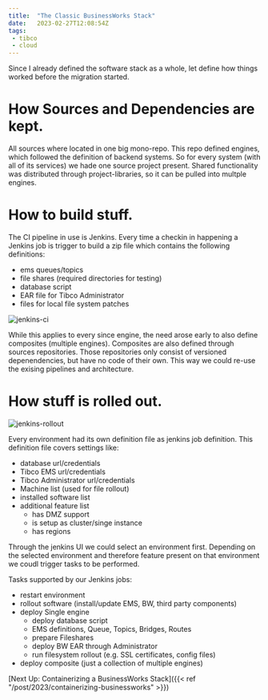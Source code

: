 ```yaml
---
title:  "The Classic BusinessWorks Stack"
date:   2023-02-27T12:08:54Z
tags:
 - tibco
 - cloud
---
```

Since I already defined the software stack as a whole, let define how things worked before the migration started.

# How Sources and Dependencies are kept.

All sources where located in one big mono-repo.
This repo defined engines, which followed the definition of backend systems.
So for every system (with all of its services) we hade one source project present.
Shared functionality was distributed through project-libraries, so it can be pulled into multple engines.

# How to build stuff.

The CI pipeline in use is Jenkins. Every time a checkin in happening a Jenkins job is trigger to build a zip file which contains the following definitions:
- ems queues/topics
- file shares (required directories for testing)
- database script
- EAR file for Tibco Administrator
- files for local file system patches

![jenkins-ci](/assets/2023/jenkins-ci.drawio.png)

While this applies to every since engine, the need arose early to also define composites (multiple engines).
Composites are also defined through sources repositories. Those repositories only consist of versioned depenendencies, but have no code of their own. This way we could re-use the exising pipelines and architecture.

# How stuff is rolled out.

![jenkins-rollout](/assets/2023/jenkins-deploy.drawio.png)

Every environment had its own definition file as jenkins job definition.
This definition file covers settings like:
- database url/credentials
- Tibco EMS url/credentials
- Tibco Administrator url/credentials
- Machine list (used for file rollout)
- installed software list
- additional feature list
    - has DMZ support
    - is setup as cluster/singe instance
    - has regions

Through the jenkins UI we could select an environment first. Depending on the selected environment and therefore feature present on that environment we coudl trigger tasks to be performed.

Tasks supported by our Jenkins jobs:
- restart environment
- rollout software (install/update EMS, BW, third party components)
- deploy Single engine
    - deploy database script
    - EMS definitions, Queue, Topics, Bridges, Routes
    - prepare Fileshares
    - deploy BW EAR through Administrator
    - run filesystem rollout (e.g. SSL certificates, config files)
- deploy composite (just a collection of multiple engines)

[Next Up: Containerizing a BusinessWorks Stack]({{< ref "/post/2023/containerizing-businessworks" >}})